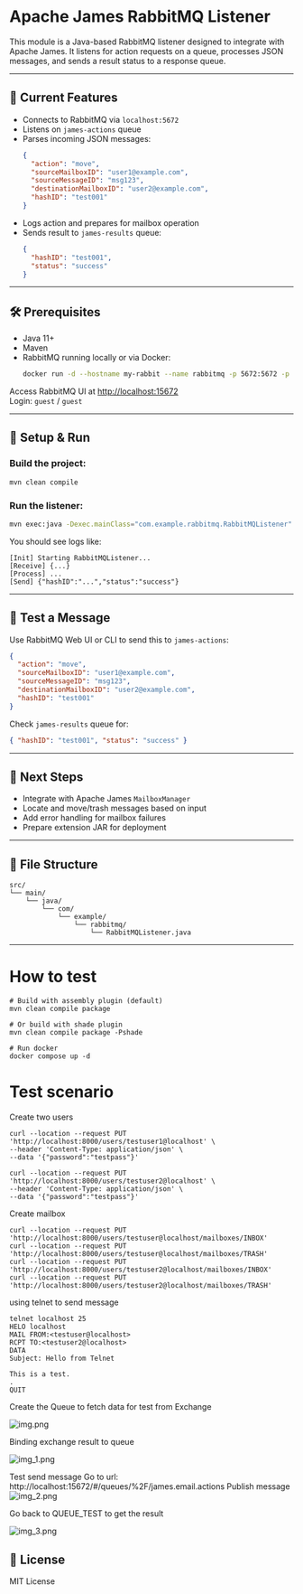 # Apache James RabbitMQ Listener

This module is a Java-based RabbitMQ listener designed to integrate with Apache James. It listens for action requests on a queue, processes JSON messages, and sends a result status to a response queue.

---

## 🚀 Current Features

- Connects to RabbitMQ via `localhost:5672`
- Listens on `james-actions` queue
- Parses incoming JSON messages:
  ```json
  {
    "action": "move",
    "sourceMailboxID": "user1@example.com",
    "sourceMessageID": "msg123",
    "destinationMailboxID": "user2@example.com",
    "hashID": "test001"
  }
  ```
- Logs action and prepares for mailbox operation
- Sends result to `james-results` queue:
  ```json
  {
    "hashID": "test001",
    "status": "success"
  }
  ```

---

## 🛠️ Prerequisites

- Java 11+
- Maven
- RabbitMQ running locally or via Docker:
  ```bash
  docker run -d --hostname my-rabbit --name rabbitmq -p 5672:5672 -p 15672:15672 rabbitmq:3-management
  ```

Access RabbitMQ UI at [http://localhost:15672](http://localhost:15672)  
Login: `guest` / `guest`

---

## 🔧 Setup & Run

### Build the project:

```bash
mvn clean compile
```

### Run the listener:

```bash
mvn exec:java -Dexec.mainClass="com.example.rabbitmq.RabbitMQListener"
```

You should see logs like:

```
[Init] Starting RabbitMQListener...
[Receive] {...}
[Process] ...
[Send] {"hashID":"...","status":"success"}
```

---

## 🧪 Test a Message

Use RabbitMQ Web UI or CLI to send this to `james-actions`:

```json
{
  "action": "move",
  "sourceMailboxID": "user1@example.com",
  "sourceMessageID": "msg123",
  "destinationMailboxID": "user2@example.com",
  "hashID": "test001"
}
```

Check `james-results` queue for:

```json
{ "hashID": "test001", "status": "success" }
```

---

## 🧩 Next Steps

- Integrate with Apache James `MailboxManager`
- Locate and move/trash messages based on input
- Add error handling for mailbox failures
- Prepare extension JAR for deployment

---

## 📁 File Structure

```
src/
└── main/
    └── java/
        └── com/
            └── example/
                └── rabbitmq/
                    └── RabbitMQListener.java
```

---

# How to test
```
# Build with assembly plugin (default)
mvn clean compile package

# Or build with shade plugin
mvn clean compile package -Pshade

# Run docker
docker compose up -d
```
# Test scenario

Create two users
```
curl --location --request PUT 'http://localhost:8000/users/testuser1@localhost' \
--header 'Content-Type: application/json' \
--data '{"password":"testpass"}'

curl --location --request PUT 'http://localhost:8000/users/testuser2@localhost' \
--header 'Content-Type: application/json' \
--data '{"password":"testpass"}'
```
Create mailbox

```
curl --location --request PUT 'http://localhost:8000/users/testuser@localhost/mailboxes/INBOX'
curl --location --request PUT 'http://localhost:8000/users/testuser@localhost/mailboxes/TRASH'
curl --location --request PUT 'http://localhost:8000/users/testuser2@localhost/mailboxes/INBOX'
curl --location --request PUT 'http://localhost:8000/users/testuser2@localhost/mailboxes/TRASH'
```
using telnet to send message
```
telnet localhost 25
HELO localhost
MAIL FROM:<testuser@localhost>
RCPT TO:<testuser2@localhost>
DATA
Subject: Hello from Telnet

This is a test.
.
QUIT

```

Create the Queue to fetch data for test from Exchange

![img.png](img.png)

Binding exchange result to queue

![img_1.png](img_1.png)


Test send message
  Go to url: http://localhost:15672/#/queues/%2F/james.email.actions
Publish message
![img_2.png](img_2.png)

Go back to QUEUE_TEST to get the result

![img_3.png](img_3.png)


## 📝 License

MIT License
